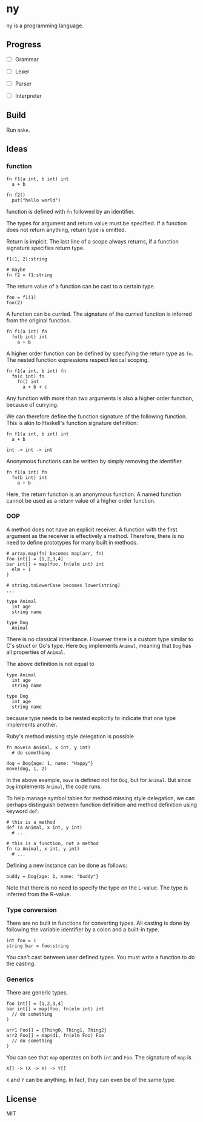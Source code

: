 # ny

ny is a programming language.

## Progress

- [ ] Grammar
- [ ] Lexer
- [ ] Parser
- [ ] Interpreter


## Build

Run `make`.

## Ideas


### function

```
fn f1(a int, b int) int
  a + b

fn f2()
  put("hello world")
```

function is defined with `fn` followed by an identifier.

The types for argument and return value must be specified. If a function does not return anything, return type is omitted.

Return is implcit. The last line of a scope always returns, if a function signature specifies return type.

```
f1(1, 2):string

# maybe
fn f2 = f1:string
```

The return value of a function can be cast to a certain type.

```
foo = f1(1)
foo(2)
```

A function can be curried. The signature of the curried function is inferred from the original function.

```
fn f1(a int) fn
  fn(b int) int
    a + b  
```

A higher order function can be defined by specifying the return type as `fn`. The nested function expressions respect lexical scoping.

```
fn f1(a int, b int) fn
  fn(c int) fn
    fn() int
      a + b + c
```

Any function with more than two arguments is also a higher order function, because of currying.

We can therefore define the function signature of the following function. This is akin to Haskell's function signature definition:

```
fn f1(a int, b int) int
  a + b

int -> int -> int
```

Anonymous functions can be written by simply removing the identifier.

```
fn f1(a int) fn
  fn(b int) int
    a + b  
```

Here, the return function is an anonymous function. A named function cannot be used as a return value of a higher order function.

### OOP

A method does not have an explicit receiver. A function with the first argument as the receiver is effectively a method. Therefore, there is no need to define prototypes for many built in methods.

```
# array.map(fn) becomes map(arr, fn)
foo int[] = [1,2,3,4]
bar int[] = map(foo, fn(elm int) int
  elm + 1
)

# string.toLowerCase becomes lower(string)
...
```

```
type Animal
  int age
  string name

type Dog
  Animal
```

There is no classical inheritance. However there is a custom type similar to C's struct or Go's type. Here `Dog` implements `Animal`, meaning that `Dog` has all properties of `Animal`.

The above definition is not equal to

```
type Animal
  int age
  string name

type Dog
  int age
  string name
```

because type needs to be nested explicitly to indicate that one type implements another.

Ruby's method missing style delegation is possible

```
fn move(a Animal, x int, y int)
  # do something

dog = Dog{age: 1, name: "Happy"}
move(dog, 1, 2)
```

In the above example, `move` is defined not for `Dog`, but for `Animal`. But since `Dog` implements `Animal`, the code runs.

To help manage symbol tables for method missing style delegation, we can perhaps distinguish between function definition and method definition using keyword `def`.

```
# this is a method
def (a Animal, x int, y int)
  # ...

# this is a function, not a method
fn (a Animal, x int, y int)
  # ...
```

Defining a new instance can be done as follows:

```
buddy = Dog{age: 1, name: "buddy"}
```

Note that there is no need to specify the type on the L-value. The type is inferred
from the R-value.

### Type conversion

There are no built in functions for converting types. All casting is done by
following the variable identifier by a colon and a built-in type.

```
int foo = 1
string bar = foo:string
```

You can't cast between user defined types. You must write a function to do the casting.

### Generics

There are generic types.

```
foo int[] = [1,2,3,4]
bar int[] = map(foo, fn(elm int) int
  // do something
)

arr1 Foo[] = {Thing0, Thing1, Thing2}
arr2 Foo[] = map(d1, fn(elm Foo) Foo
  // do something
)
```

You can see that `map` operates on both `int` and `Foo`. The signature of `map` is

```
X[] -> (X -> Y) -> Y[]
```

`X` and `Y` can be anything. In fact, they can even be of the same type.

## License

MIT
